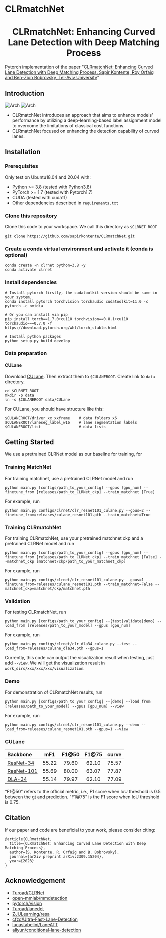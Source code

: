 # CLRmatchNet


<div align="center">

# CLRmatchNet: Enhancing Curved Lane Detection with Deep Matching Process

</div>


Pytorch implementation of the paper "[CLRmatchNet: Enhancing Curved Lane Detection with Deep Matching Process. Sapir Kontente, Roy Orfaig and Ben-Zion Bobrovsky, Tel-Aviv University](https://arxiv.org/pdf/2309.15204v1)"

## Introduction
![Arch](.github/clrmatchnet.jpg)
![Arch](.github/matchnet.jpg)

- CLRmatchNet introduces an approach that aims to enhance models’ performance by utilizing a deep-learning-based label
assignment model to overcome the limitations of classical cost functions.
- CLRmatchNet focused on enhancing the detection capability of curved lanes. 

## Installation

### Prerequisites
Only test on Ubuntu18.04 and 20.04 with:
- Python >= 3.8 (tested with Python3.8)
- PyTorch >= 1.7 (tested with Pytorch1.7)
- CUDA (tested with cuda11)
- Other dependencies described in `requirements.txt` 

### Clone this repository
Clone this code to your workspace. 
We call this directory as `$CLRNET_ROOT`
```Shell
git clone https://github.com/sapirkontente/CLRmatchNet.git
```

### Create a conda virtual environment and activate it (conda is optional)

```Shell
conda create -n clrnet python=3.8 -y 
conda activate clrnet
```

### Install dependencies

```Shell
# Install pytorch firstly, the cudatoolkit version should be same in your system.
conda install pytorch torchvision torchaudio cudatoolkit=11.0 -c pytorch -c nvidia

# Or you can install via pip
pip install torch==1.7.0+cu110 torchvision==0.8.1+cu110 torchaudio===0.7.0 -f https://download.pytorch.org/whl/torch_stable.html

# Install python packages
python setup.py build develop
```



### Data preparation

#### CULane

Download [CULane](https://xingangpan.github.io/projects/CULane.html). Then extract them to `$CULANEROOT`. Create link to `data` directory.

```Shell
cd $CLRNET_ROOT
mkdir -p data
ln -s $CULANEROOT data/CULane
```

For CULane, you should have structure like this:
```
$CULANEROOT/driver_xx_xxframe    # data folders x6
$CULANEROOT/laneseg_label_w16    # lane segmentation labels
$CULANEROOT/list                 # data lists
```

## Getting Started
We use a pretrained CLRNet model as our baseline for training, for 
### Training MatchNet
For training matchnet, use a pretrained CLRNet model and run
```Shell
python main.py [configs/path_to_your_config] --gpus [gpu_num] --finetune_from [releases/path_to_CLRNet_ckp] --train_matchnet [True]
```

For example, run
```Shell
python main.py configs/clrnet/clr_resnet101_culane.py --gpus=2 --finetune_from=releases/culane_resnet101.pth --train_matchnet=True
```

### Training CLRmatchNet
For training CLRmatchNet, use your pretrained matchnet ckp and a pretrained CLRNet model and run
```Shell
python main.py [configs/path_to_your_config] --gpus [gpu_num] --finetune_from [releases/path_to_CLRNet_ckp] --train_matchnet [False] --matchnet_ckp [matchnet/ckp/path_to_your_matchnet_ckp]
```

For example, run
```Shell
python main.py configs/clrnet/clr_resnet101_culane.py --gpus=1 --finetune_from=releases/culane_resnet101.pth --train_matchnet=False --matchnet_ckp=matchnet/ckp/matchnet.pth
```


### Validation
For testing CLRmatchNet, run
```Shell
python main.py [configs/path_to_your_config] --[test|validate|demo] --load_from [releases/path_to_your_model] --gpus [gpu_num]
```

For example, run
```Shell
python main.py configs/clrnet/clr_dla34_culane.py --test --load_from=releases/culane_dla34.pth --gpus=1
```

Currently, this code can output the visualization result when testing, just add `--view`.
We will get the visualization result in `work_dirs/xxx/xxx/xxx/visualization`.

### Demo
For demonstration of CLRmatchNet results, run
```Shell
python main.py [configs/path_to_your_config] --[demo] --load_from [releases/path_to_your_model] --gpus [gpu_num] --view
```

For example, run
```Shell
python main.py configs/clrnet/clr_resnet101_culane.py --demo --load_from=releases/culane_resnet101.pth --gpus=1 --view
```

[assets]: https://github.com/sapirkontetne/CLRmatchNet/releases

### CULane

|   Backbone  |  mF1 | F1@50  | F1@75 | curve |
| :---  |  :---:   |   :---:    | :---:|  :---:|
| [ResNet-34][assets]     | 55.22  |  79.60   | 62.10 | 75.57 |
| [ResNet-101][assets]     | 55.69| 80.00   | 63.07 | 77.87 |
| [DLA-34][assets]     | 55.14|  79.97   | 62.10 | 77.09  |

“F1@50” refers to the official metric, i.e., F1 score when IoU threshold is 0.5 between the gt and prediction. "F1@75" is the F1 score when IoU threshold is 0.75.

## Citation

If our paper and code are beneficial to your work, please consider citing:
```
@article{CLRmatchNet,
  title={CLRmatchNet: Enhancing Curved Lane Detection with Deep Matching Process},
  author={S. Kontente, R. Orfaig and B. Bobrovsky},
  journal={arXiv preprint arXiv:2309.15204},
  year={2023}
}
```

## Acknowledgement
<!--ts-->
* [Turoad/CLRNet](https://github.com/Turoad/CLRNet)
* [open-mmlab/mmdetection](https://github.com/open-mmlab/mmdetection)
* [pytorch/vision](https://github.com/pytorch/vision)
* [Turoad/lanedet](https://github.com/Turoad/lanedet)
* [ZJULearning/resa](https://github.com/ZJULearning/resa)
* [cfzd/Ultra-Fast-Lane-Detection](https://github.com/cfzd/Ultra-Fast-Lane-Detection)
* [lucastabelini/LaneATT](https://github.com/lucastabelini/LaneATT)
* [aliyun/conditional-lane-detection](https://github.com/aliyun/conditional-lane-detection)
<!--te-->
